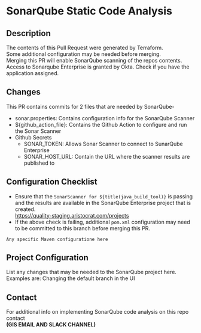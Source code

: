 # SonarQube Static Code Analysis
## Description  
The contents of this Pull Request were generated by Terraform.  
Some additional configuration may be needed before merging.  
Merging this PR will enable SonarQube scanning of the repos contents.  
Access to Sonarqube Enterprise is granted by Okta. Check if you have the application assigned.

## Changes
This PR contains commits for 2 files that are needed by SonarQube-
* sonar.properties: Contains configuration info for the SonarQube Scanner
* ${github_action_file}: Contains the Github Action to configure and run the Sonar Scanner
* Github Secrets
  * SONAR_TOKEN: Allows Sonar Scanner to connect to SunarQube Enterprise
  * SONAR_HOST_URL: Contain the URL where the scanner results are published to

## Configuration Checklist
- Ensure that the `SonarScanner for ${title(java_build_tool)}` is passing and the results are available in the SonarQube Enterprise project that is created.  
https://quality-staging.aristocrat.com/projects
- If the above check is failing, additional `pom.xml` configuration may need to be committed to this branch before merging this PR.
```
Any specific Maven configuratione here

```

## Project Configuration
List any changes that may be needed to the SonarQube project here.  
Examples are: Changing the default branch in the UI

## Contact
For additional info on implementing SonarQube code analysis on this repo contact  
__(GIS EMAIL AND SLACK CHANNEL)__